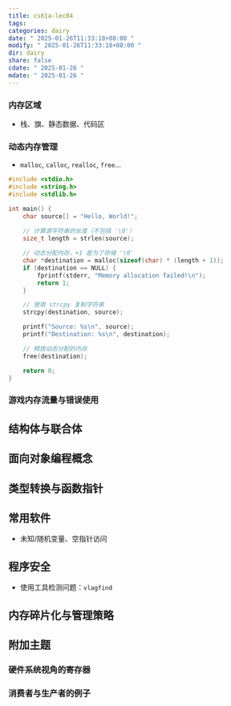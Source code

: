 ```yaml
---
title: cs61a-lec04
tags: 
categories: dairy
date: " 2025-01-26T11:33:18+08:00 "
modify: " 2025-01-26T11:33:18+08:00 "
dir: dairy
share: false
cdate: " 2025-01-26 "
mdate: " 2025-01-26 "
---
```





### 内存区域
- 栈、旗、静态数据、代码区

### 动态内存管理
- `malloc`, `calloc`, `realloc`, `free`...
```c
#include <stdio.h>
#include <string.h>
#include <stdlib.h>

int main() {
    char source[] = "Hello, World!";
    
    // 计算源字符串的长度（不包括 '\0'）
    size_t length = strlen(source);

    // 动态分配内存，+1 是为了存储 '\0'
    char *destination = malloc(sizeof(char) * (length + 1));
    if (destination == NULL) {
        fprintf(stderr, "Memory allocation failed!\n");
        return 1;
    }

    // 使用 strcpy 复制字符串
    strcpy(destination, source);

    printf("Source: %s\n", source);
    printf("Destination: %s\n", destination);

    // 释放动态分配的内存
    free(destination);

    return 0;
}
```
### 游戏内存流量与错误使用

## 结构体与联合体

## 面向对象编程概念

## 类型转换与函数指针

## 常用软件
- 未知/随机变量、空指针访问

## 程序安全
- 使用工具检测问题：`vlagfind`

## 内存碎片化与管理策略

## 附加主题

### 硬件系统视角的寄存器

### 消费者与生产者的例子
